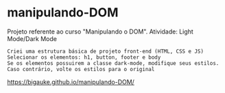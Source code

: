# manipulando-DOM

Projeto referente ao curso "Manipulando o DOM".
Atividade: Light Mode/Dark Mode

    Criei uma estrutura básica de projeto front-end (HTML, CSS e JS)
    Selecionar os elementos: h1, button, footer e body
    Se os elementos possuirem a classe dark-mode, modifique seus estilos. Caso contrário, volte os estilos para o original
    
    


https://bigauke.github.io/manipulando-DOM/
